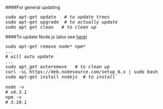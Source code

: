 ####For general updating
<pre>
sudo apt-get update   # <em>to update trees</em>
sudo apt-get upgrade  # <em>to actually update</em>
sudo apt_get clean   #<em> to clean up</em>
</pre>

####To update Node.js (also see [here](https://www.raspberrypi.org/forums/viewtopic.php?f=34&t=140747))
<pre>
sudo apt-get remove node* npm*
...
# <em>will auto update</em>
...
sudo apt_get autoremove   # <em>to clean up</em>
curl -sL https://deb.nodesource.com/setup_6.x | sudo bash   # <em>'6' is the version number</em>
sudo apt-get install nodejs  # <em>to install</em>

node -v
# <em>v6.3.1</em>
npm -v
# <em>3.10.1</em>
</pre>
